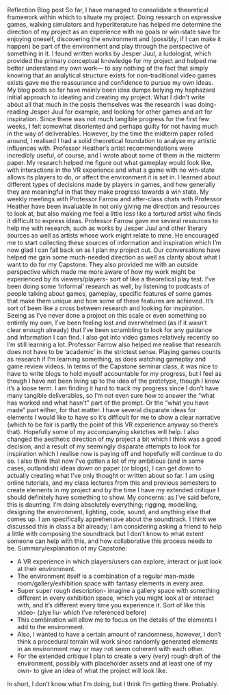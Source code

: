 Reflection Blog post 
So far, I have managed to consolidate a theoretical framework within which to situate my project. Doing research on expressive games, walking simulators and hyperliterature has helped me determine the direction of my project as an experience with no goals or win-state save for enjoying oneself, discovering the environment and (possibly, if I can make it happen) be part of the environment and play through the perspective of something in it. I found written works by Jesper Juul, a ludologist, which provided the primary conceptual knowledge for my project and helped me better understand my own work— to say nothing of the fact that simply knowing that an analytical structure exists for non-traditional video games exists gave me the reassurance and confidence to pursue my own ideas. 
My blog posts so far have mainly been idea dumps belying my haphazard initial approach to ideating and creating my project. What I didn’t write about all that much in the posts themselves was the research I was doing- reading Jesper Juul for example, and looking for other games and art for inspiration. Since there was not much tangible progress for the first few weeks, I felt somewhat disoriented and perhaps guilty for not having much in the way of deliverables. However, by the time the midterm paper rolled around, I realised I had a solid theoretical foundation to analyse my artistic influences with. Professor Heather’s artist recommendations were incredibly useful, of course, and I wrote about some of them in the midterm paper.
My research helped me figure out what gameplay would look like, with interactions in the VR experience and what a game with no win-state allows its players to do, or affect the environment it is set in. I learned about different types of decisions made by players in games, and how generally they are meaningful in that they make progress towards a win state.
My weekly meetings with Professor Farrow and after-class chats with Professor Heather have been invaluable in not only giving me direction and resources to look at, but also making me feel a little less like a tortured artist who finds it difficult to express ideas. Professor Farrow gave me several resources to help me with research, such as works by Jesper Juul and other literary sources as well as artists whose work might relate to mine. He encouraged me to start collecting these sources of information and inspiration which I’m now glad I can fall back on as I plan my project out. Our conversations have helped me gain some much-needed direction as well as clarity about what I want to do for my Capstone. They also provided me with an outside perspective which made me more aware of how my work might be experienced by its viewers/players- sort of like a theoretical play test.
I’ve been doing some ‘informal’ research as well, by listening to podcasts of people talking about games, gameplay, specific features of some games that make them unique and how some of these features are achieved. It’s sort of been like a cross between research and looking for inspiration. Seeing as I’ve never done a project on this scale or even something so entirely my own, I’ve been feeling lost and overwhelmed (as if it wasn’t clear enough already) that I’ve been scrambling to look for any guidance and information I can find. I also got into video games relatively recently so I’m still learning a lot. Professor Farrow also helped me realise that research does not have to be ‘academic’ in the strictest sense. Playing games counts as research if I’m learning something, as does watching gameplay and game review videos. 
In terms of the Capstone seminar class, it was nice to have to write blogs to hold myself accountable for my progress, but I feel as though I have not been living up to the idea of the prototype, though I know it’s a loose term. I am finding it hard to track my progress since I don’t have many tangible deliverables, so I’m not even sure how to answer the “what has worked and what hasn't” part of the prompt. Or the “what you have made” part either, for that matter. I have several disparate ideas for elements I would like to have so it’s difficult for me to show a clear narrative (which to be fair is partly the point of this VR experience anyway so there’s that). Hopefully some of my accompanying sketches will help. 
I also changed the aesthetic direction of my project a bit which I think was a good decision, and a result of my seemingly disparate attempts to look for inspiration which I realise now is paying off and hopefully will continue to do so. I also think that now I’ve gotten a lot of my ambitious (and in some cases, outlandish) ideas down on paper (or blogs), I can get down to actually creating what I’ve only thought or written about so far. I am using online tutorials, and my class lectures from this and previous semesters to create elements in my project and by the time I have my extended critique I should definitely have something to show. 
My concerns: as I’ve said before, this is daunting. I’m doing absolutely everything; rigging, modelling, designing the environment, lighting, code, sound, and anything else that comes up. I am specifically apprehensive about the soundtrack. I think we discussed this in class a bit already; I am considering asking a friend to help a little with composing the soundtrack but I don’t know to what extent someone can help with this, and how collaborative this process needs to be. 
Summary/explanation of my Capstone:
-	A VR experience in which players/users can explore, interact or just look at their environment.
-	The environment itself is a combination of a regular man-made room/gallery/exhibition space with fantasy elements in every area.
-	Super super rough description- imagine a gallery space with something different in every exhibition space, which you might look at or interact with, and it’s different every time you experience it. Sort of like this video- (ziye liu- which I’ve referenced before)
-	This combination will allow me to focus on the details of the elements I add to the environment.
-	Also, I wanted to have a certain amount of randomness, however, I don’t think a procedural terrain will work since randomly generated elements in an environment may or may not seem coherent with each other.
-	For the extended critique I plan to create a very (very) rough draft of the environment, possibly with placeholder assets and at least one of my own- to give an idea of what the project will look like. 
 
In short, I don’t know what I’m doing, but I think I’m getting there. Probably. 
